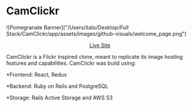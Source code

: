 # CamClickr
![Pomegranate Banner]("/Users/italo/Desktop/Full Stack/CamClickr/app/assets/images/github-visuals/welcome_page.png")
<div align="center">
  <a href="https://cam-clickr.herokuapp.com/#/" target="_blank">Live Site</a>
</div>

CamClickr is a Flickr inspired clone, meant to replicate its image hosting features and capabilities.
CamClickr was build using:

  *Frontend: React, Redux
  
  *Backend: Ruby on Rails and PostgreSQL
  
  *Storage: Rails Active Storage and AWS S3
